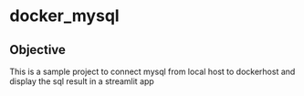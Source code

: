 # docker_mysql

## Objective 
   This is a sample project to connect mysql from local host to dockerhost and display the sql result in a streamlit app
